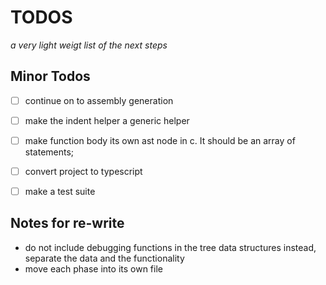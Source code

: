 # TODOS
_a very light weigt list of the next steps_

## Minor Todos
- [ ] continue on to assembly generation
- [ ] make the indent helper a generic helper
- [ ] make function body its own ast node in c. It should be
      an array of statements;
- [ ] convert project to typescript
- [ ] make a test suite


## Notes for re-write
- do not include debugging functions in the tree data structures
  instead, separate the data and the functionality
- move each phase into its own file